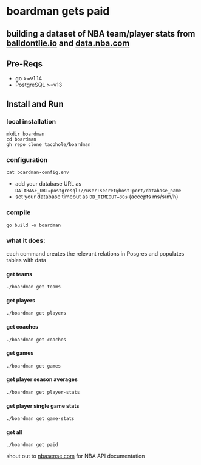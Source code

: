 # boardman gets paid

## building a dataset of NBA team/player stats from [balldontlie.io](https://www.balldontlie.io/) and [data.nba.com](https://data.nba.com/)

## Pre-Reqs
- go >=v1.14
- PostgreSQL >=v13

## Install and Run

### local installation
```
mkdir boardman
cd boardman
gh repo clone tacohole/boardman
```

### configuration
`cat boardman-config.env`
- add your database URL as `DATABASE_URL=postgresql://user:secret@host:port/database_name`
- set your database timeout as `DB_TIMEOUT=30s` (accepts ms/s/m/h)

### compile
`go build -o boardman`

### what it does:
each command creates the relevant relations in Posgres
and populates tables with data

#### get teams
`./boardman get teams`

#### get players
`./boardman get players`

#### get coaches
`./boardman get coaches`

#### get games
`./boardman get games`

#### get player season averages
`./boardman get player-stats`

#### get player single game stats
`./boardman get game-stats`

#### get all
`./boardman get paid`

shout out to [nbasense.com](http://nbasense.com/) for NBA API documentation